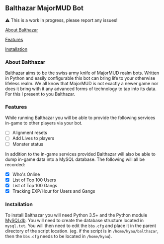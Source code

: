 ## Balthazar MajorMUD Bot

:warning: This is a work in progress, please report any issues!

[About Balthazar](#about-balthazar)

[Features](#features)

[Installation](#installation)


### About Balthazar

Balthazar aims to be the swiss army knife of MajorMUD realm bots. Written in
Python and easily configurable this bot can bring life to your otherwise
lifeless realm. We all know that MajorMUD is not exactly a newer game nor does
it bring with it any advanced forms of technology to tap into its data. For
this I present to you Balthazar.

### Features

While running Balthazar you will be able to provide the following services
in-game to other players via your bot.

- [ ] Alignment resets
- [ ] Add Lives to players
- [ ] Monster status

In addition to the in-game services provided Balthazar will also be able to
dump in-game data into a MySQL database. The following will all be recorded:

- [x] Who's Online
- [x] List of Top 100 Users
- [x] List of Top 100 Gangs
- [x] Tracking EXP/Hour for Users and Gangs

### Installation

To install Balthazar you will need Python 3.5+ and the Python module
[MySQLdb](http://mysql-python.sourceforge.net/). You will need to create the
database structure located in `mysql.txt`. You will then need to edit the
`bbs.cfg` and place it in the parent directory of the script location.
(eg. if the script is in `/home/kyau/balthazar`, then the `bbs.cfg` needs to be
located in `/home/kyau`).